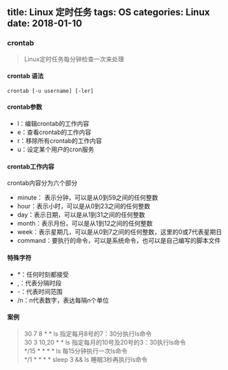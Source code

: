 title: Linux 定时任务
tags: OS
categories: Linux
date: 2018-01-10
---
### crontab
>Linux定时任务每分钟检查一次来处理

#### crontab 语法
`crontab [-u username] [-ler]`  
#### crontab参数
* l：编辑crontab的工作内容
* e：查看crontab的工作内容
* r：移除所有crontab的工作内容
* u：设定某个用户的cron服务
<!-- more -->
#### crontab工作内容
crontab内容分为六个部分  
* minute： 表示分钟，可以是从0到59之间的任何整数
* hour：表示小时，可以是从0到23之间的任何整数
* day：表示日期，可以是从1到31之间的任何整数
* month：表示月份，可以是从1到12之间的任何整数
* week：表示星期几，可以是从0到7之间的任何整数，这里的0或7代表星期日
* command：要执行的命令，可以是系统命令，也可以是自己编写的脚本文件

#### 特殊字符
* \*：任何时刻都接受
* \,：代表分隔时段
* \-：代表时间范围 
* /n：n代表数字，表达每隔n个单位

#### 案例
>30 7 8 * * ls  指定每月8号的7：30分执行ls命令  
30 3 10,20 * * ls 指定每月的10号及20号的3：30执行ls命令  
*/15  *         *        *         *     ls  每15分钟执行一次ls命令  
*/1 * * * * sleep 3 &&  ls 睡眠3秒再执行ls命令